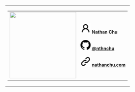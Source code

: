 <table>
  <tbody>
    <tr>
      <td>
          <table>
            <tbody>
              <tr>
                <td>
                  <a href="https://github.com/nthnchu"><img width="210" height="210" src="https://avatars0.githubusercontent.com/u/63111210"></a>
                </td>
                <td>
                  <b><img src="assets/person.svg">&nbsp;Nathan Chu</b><br><br>
                  <b><img src="assets/github-mark.svg">&nbsp;<a href="github.com/nthnchu">@nthnchu</a></b><br><br>
                  <b><img src="assets/link.svg">&nbsp;<a href="https://nathanchu.com/">nathanchu.com</a></b>
                </td>
              </tr>
            </tbody>
          </table>
      </td>
    </tr>
  </tbody>
</table>


<!--
**nthnchu/nthnchu** is a ✨ _special_ ✨ repository because its `README.md` (this file) appears on your GitHub profile.

Here are some ideas to get you started:

- 🔭 I’m currently working on ...
- 🌱 I’m currently learning ...
- 👯 I’m looking to collaborate on ...
- 🤔 I’m looking for help with ...
- 💬 Ask me about ...
- 📫 How to reach me: ...
- 😄 Pronouns: ...
- ⚡ Fun fact: ...
-->
